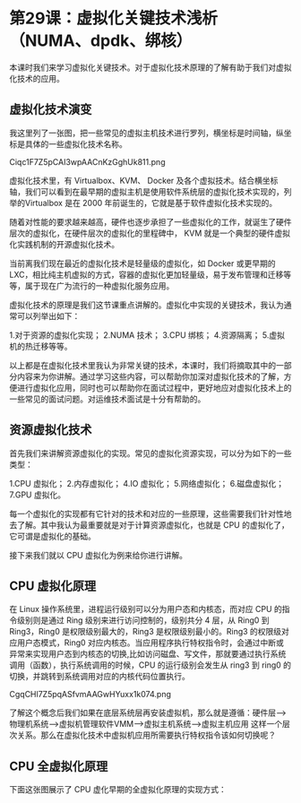 # 第29课：虚拟化关键技术浅析（NUMA、dpdk、绑核）

本课时我们来学习虚拟化关键技术。对于虚拟化技术原理的了解有助于我们对虚拟化技术的应用。

## 虚拟化技术演变

我这里列了一张图，把一些常见的虚拟主机技术进行罗列，横坐标是时间轴，纵坐标是具体的一些虚拟化技术名称。

Ciqc1F7Z5pCAI3wpAACnKzGghUk811.png

虚拟化技术里，有 Virtualbox、KVM、 Docker 及各个虚拟技术。结合横坐标轴，我们可以看到在最早期的虚拟主机是使用软件系统层的虚拟化技术实现的，列举的Virtualbox 是在 2000 年前诞生的，它就是基于软件虚拟化技术实现的。

随着对性能的要求越来越高，硬件也逐步承担了一些虚拟化的工作，就诞生了硬件层次的虚拟化，在硬件层次的虚拟化的里程碑中， KVM 就是一个典型的硬件虚拟化实践机制的开源虚拟化技术。

当前离我们现在最近的虚拟化技术是轻量级的虚拟化，如 Docker 或更早期的 LXC，相比纯主机虚拟的方式，容器的虚拟化更加轻量级，易于发布管理和迁移等等，属于现在广为流行的一种虚拟化服务应用。

虚拟化技术的原理是我们这节课重点讲解的。虚拟化中实现的关键技术，我认为通常可以列举出如下：

1.对于资源的虚拟化实现；
2.NUMA 技术；
3.CPU 绑核；
4.资源隔离；
5.虚拟机的热迁移等等。

以上都是在虚拟化技术里我认为非常关键的技术，本课时，我们将摘取其中的一部分内容来为你讲解。通过学习这些内容，可以帮助你加深对虚拟化技术的了解，方便进行虚拟化应用，同时也可以帮助你在面试过程中，更好地应对虚拟化技术上的一些常见的面试问题。对运维技术面试是十分有帮助的。

## 资源虚拟化技术

首先我们来讲解资源虚拟化的实现。常见的虚拟化资源实现，可以分为如下的一些类型：

1.CPU 虚拟化；
2.内存虚拟化；
4.IO 虚拟化；
5.网络虚拟化；
6.磁盘虚拟化；
7.GPU 虚拟化。

每一个虚拟化的实现都有它针对的技术和对应的一些原理，这些需要我们针对性地去了解。其中我认为最重要就是对于计算资源虚拟化，也就是 CPU 的虚拟化了，它可谓是虚拟化的基础。

接下来我们就以 CPU 虚拟化为例来给你进行讲解。

## CPU 虚拟化原理
在 Linux 操作系统里，进程运行级别可以分为用户态和内核态，而对应 CPU 的指令级别则是通过 Ring 级别来进行访问控制的，级别共分 4 层，从 Ring0 到 Ring3，Ring0 是权限级别最大的，Ring3 是权限级别最小的。Ring3 的权限级对应用户态模式，Ring0 对应内核态。当应用程序执行特权指令时，会通过中断或异常来实现用户态到内核态的切换,比如访问磁盘、写文件，那就要通过执行系统调用（函数），执行系统调用的时候，CPU 的运行级别会发生从 ring3 到 ring0 的切换，并跳转到系统调用对应的内核代码位置执行。

CgqCHl7Z5pqASfvmAAGwHYuxx1k074.png

了解这个概念后我们如果在底层系统层再安装虚拟机，那么就是遵循：硬件层-->物理机系统-->虚拟机管理软件VMM-->虚拟主机系统-->虚拟主机应用 这样一个层次关系。那么在虚拟化技术中虚拟机应用所需要执行特权指令该如何切换呢？

## CPU 全虚拟化原理

下面这张图展示了 CPU 虚化早期的全虚拟化原理的实现方式：